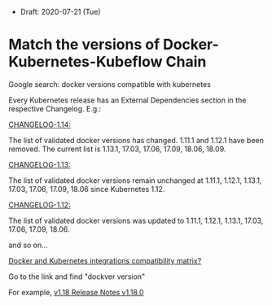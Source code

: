 * Draft: 2020-07-21 (Tue)

# Match the versions of Docker-Kubernetes-Kubeflow Chain

Google search: docker versions compatible with kubernetes

Every Kubernetes release has an External Dependencies section in the respective Changelog. E.g.:

[CHANGELOG-1.14:](https://github.com/kubernetes/kubernetes/blob/master/CHANGELOG/CHANGELOG-1.14.md#external-dependencies)

The list of validated docker versions has changed. 1.11.1 and 1.12.1 have been removed. The current list is 1.13.1, 17.03, 17.06, 17.09, 18.06, 18.09.

[CHANGELOG-1.13:](https://github.com/kubernetes/kubernetes/blob/master/CHANGELOG/CHANGELOG-1.13.md#external-dependencies)

The list of validated docker versions remain unchanged at 1.11.1, 1.12.1, 1.13.1, 17.03, 17.06, 17.09, 18.06 since Kubernetes 1.12.

[CHANGELOG-1.12:](https://github.com/kubernetes/kubernetes/blob/master/CHANGELOG/CHANGELOG-1.12.md#external-dependencies)

The list of validated docker versions was updated to 1.11.1, 1.12.1, 1.13.1, 17.03, 17.06, 17.09, 18.06.

and so on...

[Docker and Kubernetes integrations compatibility matrix?](https://devops.stackexchange.com/questions/2691/docker-and-kubernetes-integrations-compatibility-matrix/6807)

Go to the link and find "dockver version"

For example, [v1.18 Release Notes v1.18.0](https://kubernetes.io/docs/setup/release/notes/)
